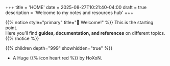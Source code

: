 +++
title = 'HOME'
date = 2025-08-27T10:21:40-04:00
draft = true
description = 'Welcome to my notes and resources hub'
+++

{{% notice style="primary" title="👋 Welcome!" %}}
This is the starting point.  
Here you’ll find **guides, documentation, and references** on different topics.
{{% /notice %}}

{{% children depth="999" showhidden="true" %}}

- A Huge {{% icon heart red %}} by HoXoN.
